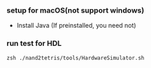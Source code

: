 ### setup for macOS(not support windows)
- Install Java (If preinstalled, you need not)

### run test for HDL
```
zsh ./nand2tetris/tools/HardwareSimulator.sh
```
